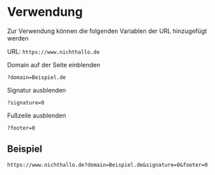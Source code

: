 
# Verwendung

Zur Verwendung können die folgenden Variablen der URL hinzugefügt werden

URL: `https://www.nichthallo.de`

Domain auf der Seite einblenden

`?domain=Beispiel.de`

Signatur ausblenden

`?signature=0`

Fußzeile ausblenden

`?footer=0`


## Beispiel

`https://www.nichthallo.de?domain=Beispiel.de&signature=0&footer=0`
